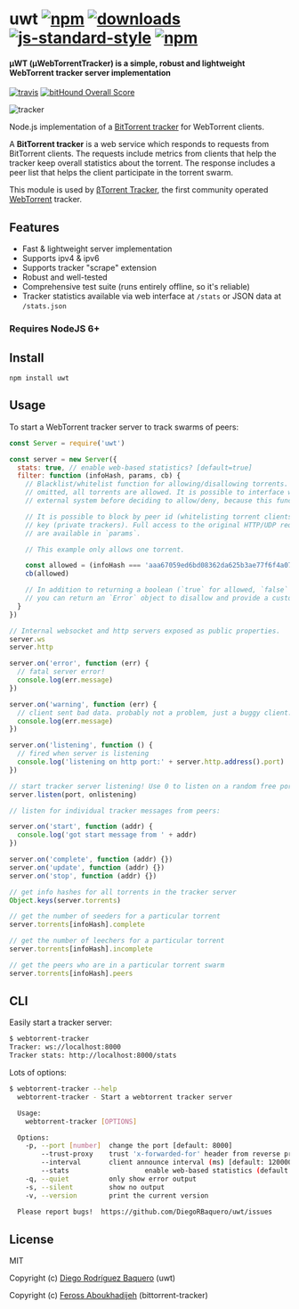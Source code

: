# uwt  [![npm](https://img.shields.io/npm/v/uwt.svg)](https://npmjs.org/package/uwt) [![downloads](https://img.shields.io/npm/dm/uwt.svg)](https://npmjs.org/package/uwt) [![js-standard-style](https://img.shields.io/badge/code%20style-standard-brightgreen.svg)](http://standardjs.com/) [![npm](https://img.shields.io/npm/l/uwt.svg)](LICENSE) 

#### µWT (µWebTorrentTracker) is a simple, robust and lightweight WebTorrent tracker server implementation
[![travis](https://img.shields.io/travis/DiegoRBaquero/uWebTorrentTracker/master.svg)](https://travis-ci.org/DiegoRBaquero/uWebTorrentTracker) [![bitHound Overall Score](https://www.bithound.io/github/DiegoRBaquero/uWebTorrentTracker/badges/score.svg)](https://www.bithound.io/github/DiegoRBaquero/uWebTorrentTracker)


![tracker](https://raw.githubusercontent.com/DiegoRBaquero/uwt/master/img.png)

Node.js implementation of a [BitTorrent tracker](https://wiki.theory.org/BitTorrentSpecification#Tracker_HTTP.2FHTTPS_Protocol) for WebTorrent clients.

A **BitTorrent tracker** is a web service which responds to requests from BitTorrent
clients. The requests include metrics from clients that help the tracker keep overall
statistics about the torrent. The response includes a peer list that helps the client
participate in the torrent swarm.

This module is used by [βTorrent Tracker](https://tracker.btorrent.xyz), the first community operated [WebTorrent](http://webtorrent.io) tracker.

## Features

- Fast & lightweight server implementation
- Supports ipv4 & ipv6
- Supports tracker "scrape" extension
- Robust and well-tested
- Comprehensive test suite (runs entirely offline, so it's reliable)
- Tracker statistics available via web interface at `/stats` or JSON data at `/stats.json`

### Requires NodeJS 6+

## Install

```
npm install uwt
```

## Usage

To start a WebTorrent tracker server to track swarms of peers:

```js
const Server = require('uwt')

const server = new Server({
  stats: true, // enable web-based statistics? [default=true]
  filter: function (infoHash, params, cb) {
    // Blacklist/whitelist function for allowing/disallowing torrents. If this option is
    // omitted, all torrents are allowed. It is possible to interface with a database or
    // external system before deciding to allow/deny, because this function is async.

    // It is possible to block by peer id (whitelisting torrent clients) or by secret
    // key (private trackers). Full access to the original HTTP/UDP request parameters
    // are available in `params`.

    // This example only allows one torrent.

    const allowed = (infoHash === 'aaa67059ed6bd08362da625b3ae77f6f4a075aaa')
    cb(allowed)

    // In addition to returning a boolean (`true` for allowed, `false` for disallowed),
    // you can return an `Error` object to disallow and provide a custom reason.
  }
})

// Internal websocket and http servers exposed as public properties.
server.ws
server.http

server.on('error', function (err) {
  // fatal server error!
  console.log(err.message)
})

server.on('warning', function (err) {
  // client sent bad data. probably not a problem, just a buggy client.
  console.log(err.message)
})

server.on('listening', function () {
  // fired when server is listening
  console.log('listening on http port:' + server.http.address().port)
})

// start tracker server listening! Use 0 to listen on a random free port.
server.listen(port, onlistening)

// listen for individual tracker messages from peers:

server.on('start', function (addr) {
  console.log('got start message from ' + addr)
})

server.on('complete', function (addr) {})
server.on('update', function (addr) {})
server.on('stop', function (addr) {})

// get info hashes for all torrents in the tracker server
Object.keys(server.torrents)

// get the number of seeders for a particular torrent
server.torrents[infoHash].complete

// get the number of leechers for a particular torrent
server.torrents[infoHash].incomplete

// get the peers who are in a particular torrent swarm
server.torrents[infoHash].peers
```

## CLI

Easily start a tracker server:

```sh
$ webtorrent-tracker
Tracker: ws://localhost:8000
Tracker stats: http://localhost:8000/stats
```

Lots of options:

```sh
$ webtorrent-tracker --help
  webtorrent-tracker - Start a webtorrent tracker server

  Usage:
    webtorrent-tracker [OPTIONS]

  Options:
    -p, --port [number]  change the port [default: 8000]
        --trust-proxy    trust 'x-forwarded-for' header from reverse proxy
        --interval       client announce interval (ms) [default: 120000]
        --stats                   enable web-based statistics (default: true)
    -q, --quiet          only show error output
    -s, --silent         show no output
    -v, --version        print the current version

  Please report bugs!  https://github.com/DiegoRBaquero/uwt/issues
```

## License

MIT

Copyright (c) [Diego Rodríguez Baquero](https://diegorbaquero.com) (uwt)

Copyright (c) [Feross Aboukhadijeh](http://feross.org) (bittorrent-tracker)
